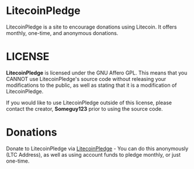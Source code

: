 LitecoinPledge
==============

LitecoinPledge is a site to encourage donations using Litecoin. It offers monthly, one-time, and anonymous donations.

LICENSE
=======

**LitecoinPledge** is licensed under the GNU Affero GPL. This means that you CANNOT use LitecoinPledge's source code
without releasing your modifications to the public, as well as stating that it is a modification of LitecoinPledge. 

If you would like to use LitecoinPledge outside of this license, please contact the creator, **Someguy123** prior to
using the source code.

Donations
=========
Donate to LitecoinPledge via [LitecoinPledge](https://www.litecoinpledge.org/projects/1) - You can do this anonymously 
(LTC Address), as well as using account funds to pledge monthly, or just one-time.


